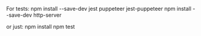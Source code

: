 For tests:
npm install --save-dev jest puppeteer jest-puppeteer
npm install --save-dev http-server

or just:
npm install
npm test